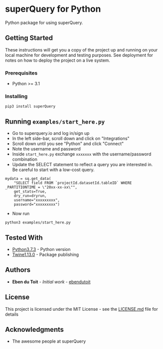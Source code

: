 # superQuery for Python

Python package for using superQuery.

## Getting Started

These instructions will get you a copy of the project up and running on your local machine for development and testing purposes. See deployment for notes on how to deploy the project on a live system.

### Prerequisites

* Python >= 3.1

### Installing

```
pip3 install superQuery
```

## Running `examples/start_here.py`

* Go to superquery.io and log in/sign up
* In the left side-bar, scroll down and click on "Integrations"
* Scroll down until you see "Python" and click "Connect"
* Note the username and password
* Inside `start_here.py` exchange `xxxxxxx` with the username/password combination
* Update the SELECT statement to reflect a query you are interested in. Be careful to start with a low-cost query.

```
mydata = sq.get_data(
    "SELECT field FROM `projectId.datasetId.tableID` WHERE _PARTITIONTIME = \"20xx-xx-xx\"", 
    get_stats=True, 
    dry_run=dryrun, 
    username="xxxxxxxxx", 
    password="xxxxxxxxx")
```
* Now run
```
python3 examples/start_here.py
```

## Tested With

* [Python3.7.3](https://www.python.org/downloads/release/python-373/) - Python version
* [Twine1.13.0](https://pypi.org/project/twine/) - Package publishing

## Authors

* **Eben du Toit** - *Initial work* - [ebendutoit](https://github.com/ebendutoit)

## License

This project is licensed under the MIT License - see the [LICENSE.md](LICENSE.md) file for details

## Acknowledgments

* The awesome people at superQuery